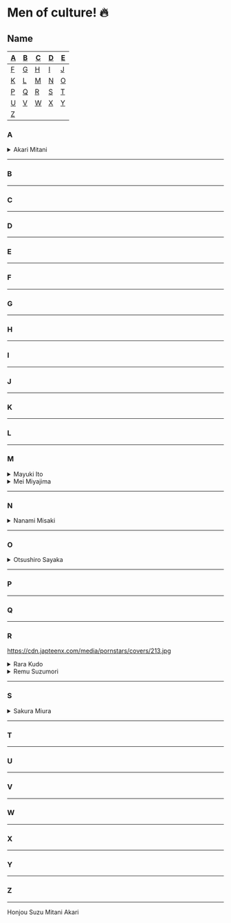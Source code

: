 # Men of culture! :fire:

## Name
| [A](#A) | [B](#B) | [C](#C) | [D](#D) | [E](#E) |
|---|---|---|---|---|
| [F](#F) | [G](#G) | [H](#H) | [I](#I) | [J](#J) |
| [K](#K) | [L](#L) | [M](#M) | [N](#N) | [O](#O) |
| [P](#P) | [Q](#Q) | [R](#R) | [S](#S) | [T](#F) |
| [U](#U) | [V](#V) | [W](#W) | [X](#X) | [Y](#Y) |
| [Z](#Z) |


### A
<details>
<summary>Akari Mitani</summary>
<br>
<img src="https://static.wikia.nocookie.net/jav/images/b/b9/Akari_Mitani.jpg/revision/latest/scale-to-width-down/350?cb=20210205190459" width="100">
</details>

---
### B
---

### C
---

### D
---

### E
---

### F
---

### G
---

### H
---

### I

---

### J
---

### K
---

### L
---

### M
<details>
<summary>Mayuki Ito</summary>
<br>
<img src="https://static.wikia.nocookie.net/jav/images/9/9e/Mayuki_Ito.jpeg/revision/latest/scale-to-width-down/333?cb=20201002193229" width="100">
</details>

<details>
<summary>Mei Miyajima</summary>
<br>
<img src="https://static.wikia.nocookie.net/jav/images/3/35/Mei_Miyajima.jpg/revision/latest/scale-to-width-down/333?cb=20200802095702" width="100">
</details>

---

### N
<details>
<summary>Nanami Misaki</summary>
<br>
<img src="https://static.wikia.nocookie.net/jav/images/c/c7/Nanami_Misaki.jpg/revision/latest/scale-to-width-down/350?cb=20211016191704" width="100">
</details>

---

### O
<details>
<summary>Otsushiro Sayaka</summary>
<br>
<img src="https://javmodel.com/javdata/uploads/sayaka-otoshiro150.jpg" width="100">
</details>

---

### P
---

### Q
---

### R
https://cdn.japteenx.com/media/pornstars/covers/213.jpg
<details>
<summary>Rara Kudo</summary>
<br>
<img src="https://static.wikia.nocookie.net/jav/images/5/59/Remu_Suzumori.jpg/revision/latest/scale-to-width-down/334?cb=20200502095136" width="100">
</details>

<details>
<summary>Remu Suzumori</summary>
<br>
<img src="https://static.wikia.nocookie.net/jav/images/5/59/Remu_Suzumori.jpg/revision/latest/scale-to-width-down/334?cb=20200502095136" width="100">
</details>

---

### S
<details>
<summary>Sakura Miura</summary>
<br>
<img src="https://static.wikia.nocookie.net/jav/images/3/3e/Sakura_Miura.jpg/revision/latest/scale-to-width-down/350?cb=20200417183708" width="100">
</details>

---

### T
---

### U
---

### V
---

### W
---

### X
---

### Y
---

### Z
---

Honjou Suzu
Mitani Akari

